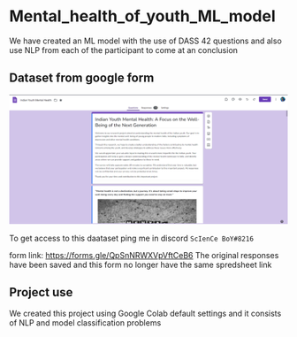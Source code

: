 # Mental_health_of_youth_ML_model
We have created an ML model with the use of DASS 42 questions and also use NLP from each of the participant to come at an conclusion

## Dataset from google form
![image](https://raw.githubusercontent.com/Dextroxe/Mental_health_of_youth_ML_model/main/form_photo.png)

To get access to this daataset ping me in discord ``` ScIenCe BoY#8216 ```

form link: https://forms.gle/QpSnNRWXVpVftCeB6 
The original responses have been saved and this form no longer have the same spredsheet link

## Project use
We created this project using Google Colab default settings and it consists of NLP and model classification problems 
